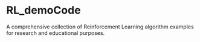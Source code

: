 # RL_demoCode
A comprehensive collection of Reinforcement Learning algorithm examples for research and educational purposes.
